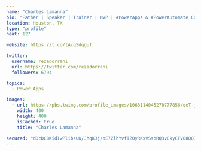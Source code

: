 ```yaml
---
name: "Charles Lamanna"
bio: "Father | Speaker | Trainer | MVP | #PowerApps & #PowerAutomate Community Super User | YouTuber Right-pointing triangle http://youtube.com/c/rezadorrani | Learn - Share - Clockwise rightwards and leftwards open circle arrows"
location: Houston, TX
type: "profile"
heat: 127

website: https://t.co/tAcqSdqguf

twitter:
  username: rezadorrani
  url: https://twitter.com/rezadorrani
  followers: 6794

topics:
  - Power Apps

images:
  - url: https://pbs.twimg.com/profile_images/1063114045270777856/qeT-jpWr_400x400.jpg
    width: 400
    height: 400
    isCached: true
    title: "Charles Lamanna"

secured: "dDcDC8KidIwPlibsUK/JhqKJj/oE7ZlhYvfTZOyRKxVSsbRQ3vCkyCFV08OO7KzK+gqYP2Ipu3IlqphQdqRYlgHibI/uviZhxEM4JBFNj8Exhkjy5mfplC5WpC29PebQTMA0+M26Fw9owx8CWaY1I4pmhCksDm0KHxFQwVR+I725N5DkPJMQzNuBYzhg/xDQnYowY+x1qsRoxe9naMZcoT+kvBz1tBsrHymOnYz9zrXr1aIyqiKopXU7NTlEQ7Fnd/XdUmZg62lyXsEGuX1sILXHKlytNNmJlSgimJTTPpvaaeEjqIKyZ0D05ZdINhXN80NZVVrAkBVSmuIvMw/nbq4L7B9BMtjzzoEq5Xz2IF2YUASpgoOeMdqAmbClOYLPJH/7zXXrZqaj5xE/b9vo1QqgnO9Yk2AMvOP3HK47wEQ=;16ZpnK74NNifFAzzWom0QQ=="
---
```


